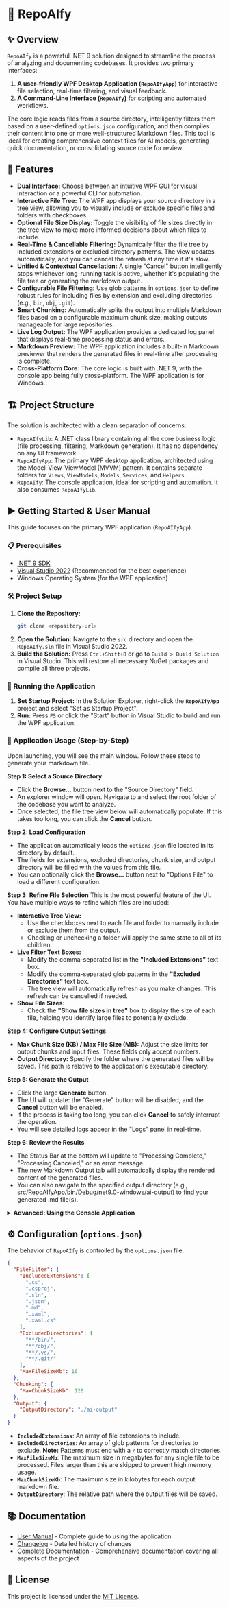 # 🚀 RepoAIfy

## ✨ Overview

`RepoAIfy` is a powerful .NET 9 solution designed to streamline the process of analyzing and documenting codebases. It provides two primary interfaces:

1.  **A user-friendly WPF Desktop Application (`RepoAIfyApp`)** for interactive file selection, real-time filtering, and visual feedback.
2.  **A Command-Line Interface (`RepoAIfy`)** for scripting and automated workflows.

The core logic reads files from a source directory, intelligently filters them based on a user-defined `options.json` configuration, and then compiles their content into one or more well-structured Markdown files. This tool is ideal for creating comprehensive context files for AI models, generating quick documentation, or consolidating source code for review.

## 🌟 Features

*   **Dual Interface:** Choose between an intuitive WPF GUI for visual interaction or a powerful CLI for automation.
*   **Interactive File Tree:** The WPF app displays your source directory in a tree view, allowing you to visually include or exclude specific files and folders with checkboxes.
*   **Optional File Size Display:** Toggle the visibility of file sizes directly in the tree view to make more informed decisions about which files to include.
*   **Real-Time & Cancellable Filtering:** Dynamically filter the file tree by included extensions or excluded directory patterns. The view updates automatically, and you can cancel the refresh at any time if it's slow.
*   **Unified & Contextual Cancellation:** A single "Cancel" button intelligently stops whichever long-running task is active, whether it's populating the file tree or generating the markdown output.
*   **Configurable File Filtering:** Use glob patterns in `options.json` to define robust rules for including files by extension and excluding directories (e.g., `bin`, `obj`, `.git`).
*   **Smart Chunking:** Automatically splits the output into multiple Markdown files based on a configurable maximum chunk size, making outputs manageable for large repositories.
*   **Live Log Output:** The WPF application provides a dedicated log panel that displays real-time processing status and errors.
*   **Markdown Preview:** The WPF application includes a built-in Markdown previewer that renders the generated files in real-time after processing is complete.
*   **Cross-Platform Core:** The core logic is built with .NET 9, with the console app being fully cross-platform. The WPF application is for Windows.

## 🏗️ Project Structure

The solution is architected with a clean separation of concerns:

*   `RepoAIfyLib`: A .NET class library containing all the core business logic (file processing, filtering, Markdown generation). It has no dependency on any UI framework.
*   `RepoAIfyApp`: The primary WPF desktop application, architected using the Model-View-ViewModel (MVVM) pattern. It contains separate folders for `Views`, `ViewModels`, `Models`, `Services`, and `Helpers`.
*   `RepoAIfy`: The console application, ideal for scripting and automation. It also consumes `RepoAIfyLib`.

## ▶️ Getting Started & User Manual

This guide focuses on the primary WPF application (`RepoAIfyApp`).

### 📋 Prerequisites

*   [.NET 9 SDK](https://dotnet.microsoft.com/download/dotnet/9.0)
*   [Visual Studio 2022](https://visualstudio.microsoft.com/vs/) (Recommended for the best experience)
*   Windows Operating System (for the WPF application)

### 🛠️ Project Setup

1.  **Clone the Repository:**
    ```bash
    git clone <repository-url>
    ```
2.  **Open the Solution:**
    Navigate to the `src` directory and open the `RepoAIfy.sln` file in Visual Studio 2022.
3.  **Build the Solution:**
    Press `Ctrl+Shift+B` or go to `Build > Build Solution` in Visual Studio. This will restore all necessary NuGet packages and compile all three projects.

### 🚀 Running the Application

1.  **Set Startup Project:** In the Solution Explorer, right-click the **`RepoAIfyApp`** project and select "Set as Startup Project".
2.  **Run:** Press `F5` or click the "Start" button in Visual Studio to build and run the WPF application.

### 📝 Application Usage (Step-by-Step)

Upon launching, you will see the main window. Follow these steps to generate your markdown file.

**Step 1: Select a Source Directory**
*   Click the **Browse...** button next to the "Source Directory" field.
*   An explorer window will open. Navigate to and select the root folder of the codebase you want to analyze.
*   Once selected, the file tree view below will automatically populate. If this takes too long, you can click the **Cancel** button.

**Step 2: Load Configuration**
*   The application automatically loads the `options.json` file located in its directory by default.
*   The fields for extensions, excluded directories, chunk size, and output directory will be filled with the values from this file.
*   You can optionally click the **Browse...** button next to "Options File" to load a different configuration.

**Step 3: Refine File Selection**
This is the most powerful feature of the UI. You have multiple ways to refine which files are included:
*   **Interactive Tree View:**
    *   Use the checkboxes next to each file and folder to manually include or exclude them from the output.
    *   Checking or unchecking a folder will apply the same state to all of its children.
*   **Live Filter Text Boxes:**
    *   Modify the comma-separated list in the **"Included Extensions"** text box.
    *   Modify the comma-separated glob patterns in the **"Excluded Directories"** text box.
    *   The tree view will automatically refresh as you make changes. This refresh can be cancelled if needed.
*   **Show File Sizes:**
    *   Check the **"Show file sizes in tree"** box to display the size of each file, helping you identify large files to potentially exclude.

**Step 4: Configure Output Settings**
*   **Max Chunk Size (KB) / Max File Size (MB):** Adjust the size limits for output chunks and input files. These fields only accept numbers.
*   **Output Directory:** Specify the folder where the generated files will be saved. This path is relative to the application's executable directory.

**Step 5: Generate the Output**
*   Click the large **Generate** button.
*   The UI will update: the "Generate" button will be disabled, and the **Cancel** button will be enabled.
*   If the process is taking too long, you can click **Cancel** to safely interrupt the operation.
*   You will see detailed logs appear in the "Logs" panel in real-time.

**Step 6: Review the Results**
*   The Status Bar at the bottom will update to "Processing Complete," "Processing Canceled," or an error message.
*   The new Markdown Output tab will automatically display the rendered content of the generated files.
*   You can also navigate to the specified output directory (e.g., src/RepoAIfyApp/bin/Debug/net9.0-windows/ai-output) to find your generated .md file(s).

<details>
<summary><b>Advanced: Using the Console Application</b></summary>

For automation and scripting, you can use the `RepoAIfy` console application.

#### 🏗️ Build the Console App
From the solution's `src` directory, run:
```bash
dotnet build RepoAIfy
```

#### ▶️ Run the Console App
To run the application, use the `dotnet run` command from the `src` directory.
```bash
dotnet run --project RepoAIfy -- --source "./YourSourceDirectory" --options "./options.json"
```

</details>

## ⚙️ Configuration (`options.json`)

The behavior of `RepoAIfy` is controlled by the `options.json` file.

```json
{
  "FileFilter": {
    "IncludedExtensions": [
      ".cs",
      ".csproj",
      ".sln",
      ".json",
      ".md",
      ".xaml",
      ".xaml.cs"
    ],
    "ExcludedDirectories": [
      "**/bin/",
      "**/obj/",
      "**/.vs/",
      "**/.git/"
    ],
    "MaxFileSizeMb": 16
  },
  "Chunking": {
    "MaxChunkSizeKb": 128
  },
  "Output": {
    "OutputDirectory": "./ai-output"
  }
}
```

*   **`IncludedExtensions`**: An array of file extensions to include.
*   **`ExcludedDirectories`**: An array of glob patterns for directories to exclude. **Note:** Patterns must end with a `/` to correctly match directories.
*   **`MaxFileSizeMb`**: The maximum size in megabytes for any single file to be processed. Files larger than this are skipped to prevent high memory usage.
*   **`MaxChunkSizeKb`**: The maximum size in kilobytes for each output markdown file.
*   **`OutputDirectory`**: The relative path where the output files will be saved.

## 📚 Documentation

* [User Manual](docs/User-Manual.md) - Complete guide to using the application
* [Changelog](CHANGELOG.md) - Detailed history of changes
* [Complete Documentation](docs/RepoAIfy-Documentation.md) - Comprehensive documentation covering all aspects of the project

## 📄 License

This project is licensed under the [MIT License](LICENSE).